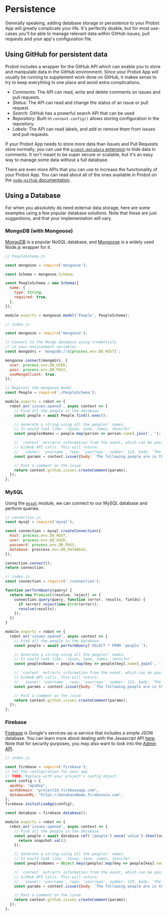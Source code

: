 # Persistence

Generally speaking, adding database storage or persistence to your Probot App will greatly complicate your life. It's perfectly doable, but for most use-cases you'll be able to manage relevant data within GitHub issues, pull requests and your app's configuration file.

## Using GitHub for persistent data

Probot includes a wrapper for the GitHub API which can enable you to store and manipulate data in the GitHub environment. Since your Probot App will usually be running to supplement work done on GitHub, it makes sense to try to keep everything in one place and avoid extra complications.

- *Comments:* The API can read, write and delete comments on issues and pull requests.
- *Status:* The API can read and change the status of an issue or pull request.
- *Search:* GitHub has a powerful search API that can be used
- *Repository:* Built-in `context.config()` allows storing configuration in the repository.
- *Labels:* The API can read labels, and add or remove them from issues and pull requests.

If your Probot App needs to store more data than Issues and Pull Requests store normally, you can use the [`probot-metadata` extension](https://probot.github.io/docs/extensions/#metadata) to hide data in comments. It isn't meant to be super secure or scalable, but it's an easy way to manage some data without a full database.

There are even more APIs that you can use to increase the functionality of your Probot App. You can read about all of the ones available in Probot on the [`node-github` documentation](http://mikedeboer.github.io/node-github/).

## Using a Database

For when you absolutely do need external data storage, here are some examples using a few popular database solutions. Note that these are just suggestions, and that your implementation will vary.

### MongoDB (with Mongoose)

[MongoDB](https://mongodb.com) is a popular NoSQL database, and [Mongoose](http://mongoosejs.com) is a widely used Node.js wrapper for it.

```js
// PeopleSchema.js

const mongoose = require('mongoose');

const Schema = mongoose.Schema;

const PeopleSchema = new Schema({
  name: {
    type: String,
    required: true,
  },
});

module.exports = mongoose.model('People', PeopleSchema);
```

```js
// index.js

const mongoose = require('mongoose');

// Connect to the Mongo database using credentials
// in your environment variables
const mongoUri = `mongodb://${process.env.DB_HOST}`;

mongoose.connect(mongoUri, {
  user: process.env.DB_USER,
  pass: process.env.DB_PASS,
  useMongoClient: true,
});

// Register the mongoose model
const People = require('./PeopleSchema');

module.exports = robot => {
  robot.on('issues.opened', async context => {
    // Find all the people in the database
    const people = await People.find().exec();

    // Generate a string using all the peoples' names.
    // It would look like: 'Jason, Jane, James, Jennifer'
    const peoplesNames = people.map(person => person.name).join(', ');

    // `context` extracts information from the event, which can be passed to
    // GitHub API calls. This will return:
    //   {owner: 'yourname', repo: 'yourrepo', number: 123, body: 'The following people are in the database: Jason, Jane, James, Jennifer'}
    const params = context.issue({body: `The following people are in the database: ${peoplesNames}`})

    // Post a comment on the issue
    return context.github.issues.createComment(params);
  });
};
```

### MySQL

Using the [`mysql`](https://github.com/mysqljs/mysql) module, we can connect to our MySQL database and perform queries.

```js
// connection.js
const mysql = require('mysql');

const connection = mysql.createConnection({
  host: process.env.DB_HOST,
  user: process.env.DB_USER,
  password: process.env.DB_PASS,
  database: proccess.env.DB_DATABASE,
});

connection.connect();
return connection;
```

```js
// index.js
const connection = require('./connection');

function performQuery(query) {
  return new Promise((resolve, reject) => {
    connection.query(query, function (error, results, fields) {
      if (error) reject(new Error(error));
      resolve(results);
    });
  })
}

module.exports = robot => {
  robot.on('issues.opened', async context => {
    // Find all the people in the database
    const people = await performQuery('SELECT * FROM `people`');

    // Generate a string using all the peoples' names.
    // It would look like: 'Jason, Jane, James, Jennifer'
    const peoplesNames = people.map(key => people[key].name).join(', ');

    // `context` extracts information from the event, which can be passed to
    // GitHub API calls. This will return:
    //   {owner: 'yourname', repo: 'yourrepo', number: 123, body: 'The following people are in the database: Jason, Jane, James, Jennifer'}
    const params = context.issue({body: `The following people are in the database: ${peoplesNames}`})

    // Post a comment on the issue
    return context.github.issues.createComment(params);
  });
};
```

### Firebase

[Firebase](https://firebase.google.com/) is Google's services-as-a-service that includes a simple JSON database. You can learn more about dealing with the Javascript API [here](https://firebase.google.com/docs/database/web/start). Note that for security purposes, you may also want to look into the [Admin API](https://firebase.google.com/docs/database/admin/start).

```js
// index.js

const firebase = require('firebase');
// Set the configuration for your app
// TODO: Replace with your project's config object
const config = {
  apiKey: "apiKey",
  authDomain: "projectId.firebaseapp.com",
  databaseURL: "https://databaseName.firebaseio.com",
};
firebase.initializeApp(config);

const database = firebase.database();

module.exports = robot => {
  robot.on('issues.opened', async context => {
    // Find all the people in the database
    const people = await database.ref('/people').once('value').then((snapshot) => {
      return snapshot.val();
    });

    // Generate a string using all the peoples' names.
    // It would look like: 'Jason, Jane, James, Jennifer'
    const peoplesNames = Object.keys(people).map(key => people[key].name).join(', ');

    // `context` extracts information from the event, which can be passed to
    // GitHub API calls. This will return:
    //   {owner: 'yourname', repo: 'yourrepo', number: 123, body: 'The following people are in the database: Jason, Jane, James, Jennifer'}
    const params = context.issue({body: `The following people are in the database: ${peoplesNames}`})

    // Post a comment on the issue
    return context.github.issues.createComment(params);
  });
};
```

